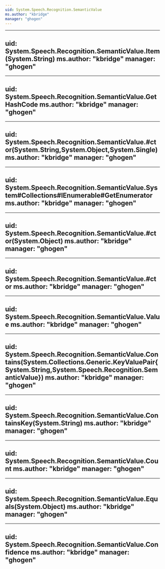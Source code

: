 ```yaml
---
uid: System.Speech.Recognition.SemanticValue
ms.author: "kbridge"
manager: "ghogen"
---
```


---
uid: System.Speech.Recognition.SemanticValue.Item(System.String)
ms.author: "kbridge"
manager: "ghogen"
---

---
uid: System.Speech.Recognition.SemanticValue.GetHashCode
ms.author: "kbridge"
manager: "ghogen"
---

---
uid: System.Speech.Recognition.SemanticValue.#ctor(System.String,System.Object,System.Single)
ms.author: "kbridge"
manager: "ghogen"
---

---
uid: System.Speech.Recognition.SemanticValue.System#Collections#IEnumerable#GetEnumerator
ms.author: "kbridge"
manager: "ghogen"
---

---
uid: System.Speech.Recognition.SemanticValue.#ctor(System.Object)
ms.author: "kbridge"
manager: "ghogen"
---

---
uid: System.Speech.Recognition.SemanticValue.#ctor
ms.author: "kbridge"
manager: "ghogen"
---

---
uid: System.Speech.Recognition.SemanticValue.Value
ms.author: "kbridge"
manager: "ghogen"
---

---
uid: System.Speech.Recognition.SemanticValue.Contains(System.Collections.Generic.KeyValuePair{System.String,System.Speech.Recognition.SemanticValue})
ms.author: "kbridge"
manager: "ghogen"
---

---
uid: System.Speech.Recognition.SemanticValue.ContainsKey(System.String)
ms.author: "kbridge"
manager: "ghogen"
---

---
uid: System.Speech.Recognition.SemanticValue.Count
ms.author: "kbridge"
manager: "ghogen"
---

---
uid: System.Speech.Recognition.SemanticValue.Equals(System.Object)
ms.author: "kbridge"
manager: "ghogen"
---

---
uid: System.Speech.Recognition.SemanticValue.Confidence
ms.author: "kbridge"
manager: "ghogen"
---
